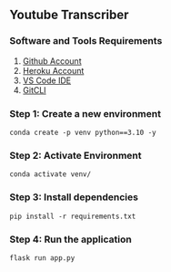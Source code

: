 ## Youtube Transcriber

### Software and Tools Requirements

1. [Github Account](https://github.com/)
2. [Heroku Account](https://heroku.com)
3. [VS Code IDE](https://code.visualstudio.com/)
4. [GitCLI](https://git-scm.com/book/en/v2/Getting-Started-The-Command-Line)

### Step 1: Create a new environment
```
conda create -p venv python==3.10 -y
```

### Step 2: Activate Environment
```
conda activate venv/
```

### Step 3: Install dependencies
```
pip install -r requirements.txt
```

### Step 4: Run the application
```
flask run app.py
```
